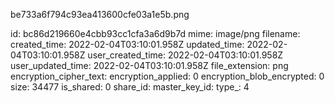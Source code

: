 be733a6f794c93ea413600cfe03a1e5b.png

id: bc86d219660e4cbb93cc1cfa3a6d9b7d
mime: image/png
filename: 
created_time: 2022-02-04T03:10:01.958Z
updated_time: 2022-02-04T03:10:01.958Z
user_created_time: 2022-02-04T03:10:01.958Z
user_updated_time: 2022-02-04T03:10:01.958Z
file_extension: png
encryption_cipher_text: 
encryption_applied: 0
encryption_blob_encrypted: 0
size: 34477
is_shared: 0
share_id: 
master_key_id: 
type_: 4